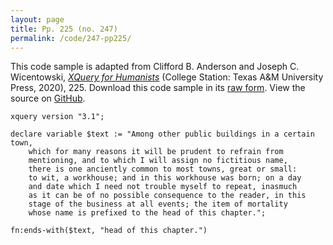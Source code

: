 ```yaml
---
layout: page
title: Pp. 225 (no. 247)
permalink: /code/247-pp225/
---
```


This code sample is adapted from Clifford B. Anderson and Joseph C. Wicentowski, 
[_XQuery for Humanists_](/) (College Station: Texas A&M University Press, 2020), 225. 
Download this code sample in its [raw form](/code/247-pp225/247-pp225.xq).
View the source on [GitHub](https://github.com/coding4humanists/xquery4humanists/blob/release/code/247-pp225/247-pp225.xq).

```xquery
xquery version "3.1";

declare variable $text := "Among other public buildings in a certain town,
    which for many reasons it will be prudent to refrain from
    mentioning, and to which I will assign no fictitious name,
    there is one anciently common to most towns, great or small:
    to wit, a workhouse; and in this workhouse was born; on a day
    and date which I need not trouble myself to repeat, inasmuch
    as it can be of no possible consequence to the reader, in this
    stage of the business at all events; the item of mortality
    whose name is prefixed to the head of this chapter.";

fn:ends-with($text, "head of this chapter.")
```  
